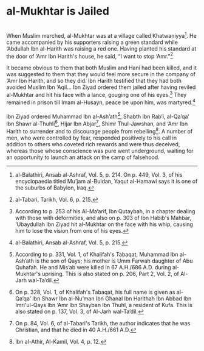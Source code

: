 al-Mukhtar is Jailed
====================

   
 When Muslim marched, al-Mukhtar was at a village called
Khatwaniyya[^1]. He came accompanied by his supporters raising a green
standard while ‘Abdullah Ibn al-Harith was raising a red one. Having
planted his standard at the door of ‘Amr Ibn Harith's house, he said, “I
want to stop ‘Amr.”[^2]

It became obvious to them that both Muslim and Hani had been killed, and
it was suggested to them that they would feel more secure in the company
of ‘Amr Ibn Harith, and so they did. Ibn Harith testified that they had
both avoided Muslim Ibn ‘Aqil... Ibn Ziyad ordered them jailed after
having reviled al-Mukhtar and hit his face with a lance, gouging one of
his eyes.[^3] They remained in prison till Imam al-Husayn, peace be upon
him, was martyred.[^4]  
    
 Ibn Ziyad ordered Muhammad Ibn al-Ash’ath[^5], Shabth Ibn Rab’i,
al-Qa’qa’ Ibn Shawr al-Thuhli[^6], Hijar Ibn Abjar[^7], Shimr
Thul-Jawshan, and ‘Amr Ibn Harith to surrender and to discourage people
from rebelling[^8]. A number of men, who were controlled by fear,
responded positively to his call in addition to others who coveted rich
rewards and were thus deceived, whereas those whose conscience was pure
went underground, waiting for an opportunity to launch an attack on the
camp of falsehood.

[^1]: al-Balathiri, Ansab al-Ashraf, Vol. 5, p. 214. On p. 449, Vol. 3,
of his encyclopaedia titled Mu’jam al-Buldan, Yaqut al-Hamawi says it is
one of the suburbs of Babylon, Iraq.

[^2]: al-Tabari, Tarikh, Vol. 6, p. 215.

[^3]: According to p. 253 of his Al-Ma’arif, Ibn Qutaybah, in a chapter
dealing with those with deformities, and also on p. 303 of Ibn Habib's
Mahbar, ‘Ubaydullah Ibn Ziyad hit al-Mukhtar on the face with his whip,
causing him to lose the vision from one of his eyes.

[^4]: al-Balathiri, Ansab al-Ashraf, Vol. 5, p. 215.

[^5]: According to p. 331, Vol. 1, of Khalifah's Tabaqat, Muhammad Ibn
al-Ash’ath is the son of Qays; his mother is Umm Farwah daughter of Abu
Quhafah. He and Mis’ab were killed in 67 A.H./686 A.D. during
al-Mukhtar's uprising. This is also stated on p. 206, Part 2, Vol. 2, of
Al-Jarh wal-Ta’dil.

[^6]: On p. 328, Vol. 1, of Khalifah's Tabaqat, his full name is given
as al-Qa’qa’ Ibn Shawr Ibn al-Nu’man Ibn Ghanal Ibn Harithah Ibn Abbad
Ibn Imri'ul-Qays Ibn ‘Amr Ibn Shayban Ibn Thuhl, a resident of Kufa.
This is also stated on p. 137, Vol. 3, of Al-Jarh wal-Ta’dil.

[^7]: On p. 84, Vol. 6, of al-Tabari's Tarikh, the author indicates that
he was Christian, and that he died in 40 A.H./661 A.D.

[^8]: Ibn al-Athir, Al-Kamil, Vol. 4, p. 12.


